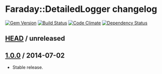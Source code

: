 # Faraday::DetailedLogger changelog

[![Gem Version](https://img.shields.io/gem/v/faraday-detailed_logger.svg)](http://rubygems.org/gems/faraday-detailed_logger)
[![Build Status](https://img.shields.io/travis/envylabs/faraday-detailed_logger/master.svg)](https://travis-ci.org/envylabs/faraday-detailed_logger)
[![Code Climate](https://img.shields.io/codeclimate/github/envylabs/faraday-detailed_logger.svg)](https://codeclimate.com/github/envylabs/faraday-detailed_logger)
[![Dependency Status](https://gemnasium.com/envylabs/faraday-detailed_logger.svg)](https://gemnasium.com/envylabs/faraday-detailed_logger)

## [HEAD][unreleased] / unreleased

## [1.0.0][v1.0.0] / 2014-07-02

* Stable release.

[unreleased]: https://github.com/envylabs/faraday-detailed_logger/compare/v1.0.0...master
[v1.0.0]: https://github.com/envylabs/faraday-detailed_logger/tree/v1.0.0
